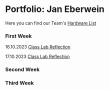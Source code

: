 # Portfolio: Jan Eberwein

Here you can find our Team's <a href="https://docs.google.com/spreadsheets/d/190sODLejnHVpBGEm2-nC2-qgiPEmNxYNmoZCu8LaDyE/edit?usp=sharing"> Hardware List </a>

### First Week
16.10.2023
<a href=""> Class </a>
<a href=""> Lab </a>
<a href=""> Reflection </a>

17.10.2023
<a href=""> Class </a>
<a href=""> Lab </a>
<a href=""> Reflection </a>


### Second Week



### Third Week
